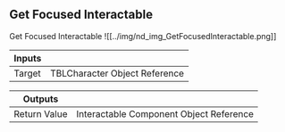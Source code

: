 ## Get Focused Interactable
Get Focused Interactable
![[../img/nd_img_GetFocusedInteractable.png]]

|Inputs||
|--|--|
| Target | TBLCharacter Object Reference |

|Outputs||
|--|--|
| Return Value | Interactable Component Object Reference |
